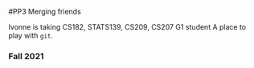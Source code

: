 #PP3 Merging friends 

Ivonne is taking CS182, STATS139, CS209, CS207
G1 student
A place to play with `git`.

### Fall 2021
